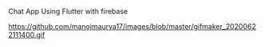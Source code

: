 
Chat App Using Flutter with firebase

https://github.com/manojmaurya17/images/blob/master/gifmaker_20200622111400.gif

